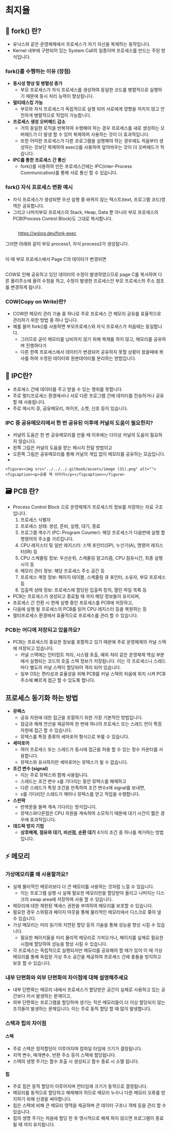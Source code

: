 # 최지율

## 🍒 fork() 란?

* 유닉스와 같은 운영체제에서 프로세스가 자기 자신을 복제하는 동작입니다.
* Kernel 내부에 구현되어 있는 System Call의 일종이며 프로세스를 만드는 주된 방식입니다.

### fork()를 수행하는 이유 (장점)

* **동시성 향상 및 병렬성 증가**
  * 부모 프로세스가 자식 프로세스를 생성하여 동일한 코드를 병렬적으로 실행하기 때문에 동시 처리 능력이 향상됩니다.
* **멀티테스킹 가능**
  * 부모와 자식 프로세스가 독립적으로 실행 되어 서로에게 영향을 끼치지 않고 안전하게 병렬적으로 작업이 가능합니다.
* **프로세스 생성 오버헤드 감소**
  * 거의 동일한 로직을 반복하여 수행해야 하는 경우 프로세스를 새로 생성하는 오버헤드가 더 발생 할 수 있어 복제하여 사용하는 것이 더 효과적입니다.
  * 또한 어떠한 프로세스가 다른 프로그램을 실행해야 하는 경우에도 처음부터 생성하는 것보단 복제하여 exec()를 사용하여 덮어씌우는 것이 더 오버헤드가 적습니다.
* **IPC를 통한 프로세스 간 통신**
  * fork()를 사용하여 만든 프로세스간에는 IPC(inter-Process Communication)를 통해 서로 통신 할 수 있습니다.

### fork() 자식 프로세스 변환 예시

* 자식 프로세스가 생성되면 우선 실행 중 바뀌지 않는 텍스트(text, 프로그램 코드)영역은 공유합니다.
* 그리고 나머지부모 프로세스의 Stack, Heap, Data 뿐 아니라 부모 프로세스의 PCB(Process Control Block)도 그대로 복사합니다.

<figure><img src="../../../.gitbook/assets/image (32).png" alt=""><figcaption><p><a href="https://wslog.dev/fork-exec">https://wslog.dev/fork-exec</a></p></figcaption></figure>



그러면 아래와 같이 부모 process1, 자식 process2가 생성됩니다.

<figure><img src="../../../.gitbook/assets/image (33).png" alt=""><figcaption></figcaption></figure>

이 때 부모 프로세스에서 Page C의 데이터가 변경되면&#x20;

<figure><img src="../../../.gitbook/assets/image (34).png" alt=""><figcaption></figcaption></figure>

COW로 인해 공유하고 있던 데이터의 수정이 발생하였으므로 page C를 복사하여 다른 물리주소에 올려 수정을 하고, 수정이 발생한 프로세스인 부모 프로세스의 주소 참조를 변경하게 됩니다.

### COW(Copy on Write)란?

* COW란 메모리 관리 기술 중 하나로 주로 프로세스 간 메모리 공유를 효율적으로 관리하기 위한 방법 중 하나 입니다.
* 예를 들어 fork()를 사용하면 부모프로세스와 자식 프로세스가 처음에는 동일합니다.&#x20;
  * 그러므로 굳이 메모리를 낭비하지 않기 위해 복제를 하지 않고, 메모리를 공유하며 진행하다가
  * 다른  한쪽 프로세스에서 데이터가 변경되어 공유하지 못할 상황이 왔을때에 복사를 하여 수정된 데이터와 원본데이터를 분리하는 방법입니다.

## 🥜 IPC란?

* 프로세스 간에 데이터를 주고 받을 수 있는 행위를 뜻합니다.
* 주로 멀티프로세스 환경에서나 서로 다른 프로그램 간에 데이터를 전송하거나 공유할 때 사용됩니다.
* 주로 메시지 큐, 공유메모리, 파이프, 소켓, 신호 등이 있습니다.

### IPC 중 공유메모리에서 한 번 공유된 이후에 커널의 도움이 필요한지?

* 커널의 도움은 한 번 공유메모리를 만들 때 이후에는 더이상 커널의 도움이 필요하지 않습니다.
* 왼쪽 그림은 커널의 도움을 받는 메시지 전달 방법이고
* 오른쪽 그림은 공유메모리를 통해 커널의 개입 없이 메모리를 공유하는 모습입니다.
*

    <figure><img src="../../../.gitbook/assets/image (31).png" alt=""><figcaption><p>공룡 책 이미지</p></figcaption></figure>

## 🗃️ PCB 란?

* Process Control Block 으로 운영체제가 프로세스의 정보를 저장하는 자료 구조입니다.
  1. 프로세스 식별자
  2. 프로세스 상태: 생성, 준비, 실행, 대기, 종료
  3. 프로그램 계수기 (PC: Program Counter): 해당 프로세스가 다음번에 실행 할 명령어의 주소를 가르킵니다.
  4. CPU 레지스터 및 일반 레지스터: 스택 포인터(SP), 누산기(A), 명령어 레지스터(IR) 등
  5. CPU 스케줄링 정보: 우선순위, 스케줄링 알고리즘, CPU 점유시간, 최종 실행시각 등
  6. 메모리 관리 정보: 해당 프로세스 주소 공간 등
  7. 프로세스 계정 정보: 페이지 테이블, 스케줄링 큐 포인터, 소유자, 부모 프로세스 등
  8. 입출력 상태 정보: 프로세스에 할당된 입출력 장치, 열린 파일 목록 등
* PCB는 프로세스가 생성되고 종료될 때 까지 해당 정보들이 유지되며,
* 프로세스 간 전환 시 현재 실행 중인 프로세스를 PCB에 저장하고,
* 다음에 실행 될 프로세스의 PCB를 읽어 CPU 레지스터 등을 복원하는 등
* 멀티프로세스 환경에서 효율적으로 프로세스를 관리 할 수 있습니다.

### PCB는 어디에 저장되고 있을까요?

* PCB는 프로세스의 중요한 정보를 포함하고 있기 때문에 주로 운영체제의 커널 스택에 저장되고 있습니다.
  * 커널 스택에는 인터럽트 처리, 시스템 호출, 예외 처리 같은 운영체제 핵심 부분에서 실행되는 코드의 호출 스택 정보가 저장됩니다. 이는 각 프로세스나 스레드마다 별도의 커널 스택이 할당되어 격리 되어 있습니다.
  * 일부 OS는 편리성과 효율성을 위해 PCB를 커널 스택의 처음에 위치 시켜 PCB 주소에 빠르게 접근 할 수 있도록 합니다.

## 프로세스 동기화 하는 방법

* **뮤텍스**
  * 공유 자원에 대한 접근을 조절하기 위한 가장 기본적인 방법입니다.
  * 잠금과 해제 연산을 제공하여 한 번에 하나의 프로세스 또는 스레드 만이 특정 자원에 접근 할 수 있습니다.
  * 뮤텍스를 특정 종류의 세마포어 형식으로 부를 수 있습니다.
* **세마포어**
  * 여러 프로세스 또는 스레드가 동시에 접근을 허용 할 수 있는 정수 카운터를 사용합니다.
  * 뮤텍스와 유사하지만 세마포어는 뮤텍스가 될 수 없습니다.
* **조건 변수 (signal)**
  * 이는 주로 뮤텍스와 함께 사용됩니다.&#x20;
  * 스레드는 조건 변수 x를 기다리는 동안 뮤텍스를 해제하고
  * 다른 스레드가 특정 조건을 만족하여 조건 변수x에 signal를 보내면,
  * x를 기다리던 스레드가 깨어나 뮤텍스를 얻고 작업을 수행합니다.
* **스핀락**
  * 반복문을 돌며 계속 기다리는 방식입니다.
  * 뮤텍스와다른점은 CPU 자원을 계속하여 소모하기 때문에 대기 시간이 짧은 경우에 효과적입니다.
* **데드락 방지 기법**
  * **상호배제, 점유와 대기, 비선점, 순환 대기** 4가지 조건 중 하나를 제거하는 방법입니다.

## ⚡ 메모리

### 가상메모리를 왜 사용할까요?

* 실제 물리적인 메모리보다 더 큰 메모리를 사용하는 것처럼 느낄 수 있습니다.
  * 이는 프로그램 실행 시 실제 필요한 메모리만을 할당받아 올리고 나머지는 디스크의 swap area에 저장하여 사용 할 수 있습니다.
* 메모리에 대한 제한된 액세스 권한을 부여하여 메모리를 보호할 수 있습니다.
* 필요한 경우 스와핑과 페이지 아웃을 통해 물리적인 메모리에서 디스크로 쫒아 낼 수 있습니다.
* 가상 메모리는 미리 읽기와 지연된 할당 등의 기술을 통해 성능을 향상 시킬 수 있습니다.
  * 필요한 페이지들을 미리 물리적 메모리로 가져오거나, 페이지를 실제로 필요한 시점에 할당하여 성능을 향상 시킬 수 있습니다.
* 각 프로세스는 독립적으로 실행되지만 메모리를 공유해야 할 때가 있어 이 때 가상메모리를 통해 독립된 가상 주소 공간을 제공하여 프로세스 간에 충돌을 방지하고 보호 할 수 있습니다.

### 내부 단편화와 외부 단편화의 차이점에 대해 설명해주세요

* 내부 단편화는 메모리 내에서 프로세스가 할당받은 공간이 실제로 사용하고 있는 공간보다 커서 발생하는 문제이고,
* 외부 단편화는 프로그램을 할당하며 생기는 작은 메모리들이 더 이상 할당되지 않는 조각들이 발생하는 문제입니다. 이는 주로 동적 할당 할 때 많이 발생합니다.

### 스택과 힙의 차이점

#### 스택

* 주로 스택은 정적할당이 이루어지며 컴파일 타임에 크기가 결정됩니다.
* 지역 변수, 매개변수, 반환 주소 등이 스택에 할당됩니다.
* 스택의 생명 주기는 함수 호출 시 생성되고 함수 종료 시 소멸 됩니다.

#### 힙

* 주로 힙은 동적 할당이 이루어지며 런타임에 크기가 동적으로 결정됩니다.
* 메모리를 동적으로 할당하고 해제해야 하므로 메모리 누수나 다른 메모리 오류를 방지하기 위해 신경을 써야합니다.
* 힙은 스택에 비해 큰 메모리 영역을 제공하며 큰 데이터 구조나 객체 등을 관리 할 수 있습니다.
* 힙의 생명 주기는 처음에 할당 한 후 명시적으로 해제 하지 않으면 프로그램이 종료 될 때 까지 유지됩니다.
